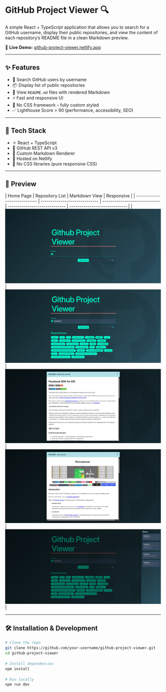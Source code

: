 # GitHub Project Viewer 🔍

A simple React + TypeScript application that allows you to search for a GitHub username, display their public repositories, and view the content of each repository’s README file in a clean Markdown preview.

🚀 **Live Demo:** [github-project-viewer.netlify.app](https://github-project-viewer.netlify.app)

---

## ✨ Features

- 🔎 Search GitHub users by username
- 📦 Display list of public repositories
- 📄 View `README.md` files with rendered Markdown
- ⚡ Fast and responsive UI
- 🧼 No CSS framework – fully custom styled
- ✅ Lighthouse Score > 90 (performance, accessibility, SEO)

---

## 🧰 Tech Stack

- ⚛️ React + TypeScript
- 🔗 GitHub REST API v3
- 🧪 Custom Markdown Renderer
- 🚀 Hosted on Netlify
- 🔧 No CSS libraries (pure responsive CSS)

---

## 📸 Preview

| Home Page                    | Repository List               | Markdown View                 | Responsive                    |
| ---------------------------- | ----------------------------- | ----------------------------- | ----------------------------- | ----------------------------- |
| ![](./public/screenshot.png) | ![](./public/screenshot1.png) | ![](./public/screenshot2.png) | ![](./public/screenshot3.png) | ![](./public/screenshot4.png) |

---

## 🛠️ Installation & Development

```bash
# Clone the repo
git clone https://github.com/your-username/github-project-viewer.git
cd github-project-viewer

# Install dependencies
npm install

# Run locally
npm run dev
```
